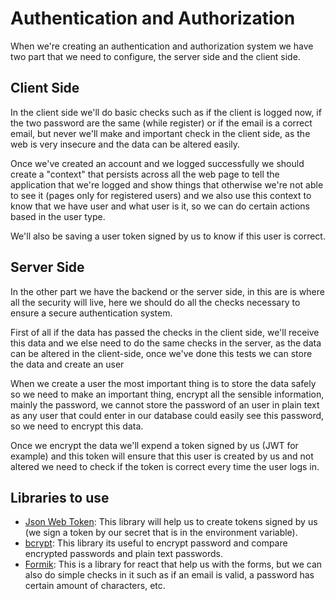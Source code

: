 # Authentication and Authorization

When we're creating an authentication and authorization system we have two part that we need to configure, the server side and the client side.

## Client Side

In the client side we'll do basic checks such as if the client is logged now, if the two password are the same \(while register\) or if the email is a correct email, but never we'll make and important check in the client side, as the web is very insecure and the data can be altered easily.

Once we've created an account and we logged successfully we should create a "context" that persists across all the web page to tell the application that we're logged and show things that otherwise we're not able to see it \(pages only for registered users\) and we also use this context to know that we have user and what user is it, so we can do certain actions based in the user type.

We'll also be saving a user token signed by us to know if this user is correct.

## Server Side

In the other part we have the backend or the server side, in this are is where all the security will live, here we should do all the checks necessary to ensure a secure authentication system.

First of all if the data has passed the checks in the client side, we'll receive this data and we else need to do the same checks in the server, as the data can be altered in the client-side, once we've done this tests we can store the data and create an user

When we create a user the most important thing is to store the data safely so we need to make an important thing, encrypt all the sensible information, mainly the password, we cannot store the password of an user in plain text as any user that could enter in our database could easily see this password, so we need to encrypt this data.

Once we encrypt the data we'll expend a token signed by us \(JWT for example\) and this token will ensure that this user is created by us and not altered we need to check if the token is correct every time the user logs in.

## Libraries to use

* [Json Web Token](https://jwt.io/): This library will help us to create tokens signed by us \(we sign a token by our secret that is in the environment variable\).
* [bcrypt](https://www.npmjs.com/package/bcrypt): This library its useful to encrypt password and compare encrypted passwords and plain text passwords.
* [Formik](https://formik.org/): This is a library for react that help us with the forms, but we can also do simple checks in it such as if an email is valid, a password has certain amount of characters, etc.



